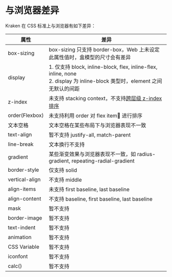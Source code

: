 # 与浏览器差异

Kraken 在 CSS 标准上与浏览器有如下差异：

| 属性           | 差异                                                                                                                            |
| -------------- | ------------------------------------------------------------------------------------------------------------------------------- |
| box-sizing     | box-sizing 只支持 border-box，Web 上未设定此属性值时，盒模型的尺寸会有差异                                                      |
| display        | 1. 仅支持 block, inline-block, flex, inline-flex, inline, none<br />2. display 为 inline-block 类型时，element 之间无默认的间距 |
| z-index        | 未支持 stacking context，不支持[跨层级 z-index 排序](https://github.com/openkraken/kraken/issues/55)                            |
| order(Flexbox) | 未支持利用 order 对 flex item 进行排序                                                                                          |
| 文本空格       | 文本空格在某些布局下与浏览器表现不一致                                                                                          |
| text-align     | 暂不支持 justify-all, match-parent                                                                                              |
| line-break     | 文本换行不支持                                                                                                                  |
| gradient       | 某些渐变效果与浏览器表现不一致，如 radius-gradient, repeating-radial-gradient                                                   |
| border-style   | 仅支持 solid                                                                                                                    |
| vertical-align | 不支持 middle                                                                                                                   |
| align-items    | 未支持 first baseline, last baseline                                                                                            |
| align-content  | 不支持 baseline, first baseline, last baseline                                                                                  |
| mask           | 暂不支持                                                                                                                        |
| border-image   | 暂不支持                                                                                                                        |
| text-indent    | 暂不支持                                                                                                                        |
| animation      | 暂不支持                                                                                                                        |
| CSS Variable   | 暂不支持                                                                                                                        |
| iconfont       | 暂不支持                                                                                                                        |
| calc()         | 暂不支持                                                                                                                        |
